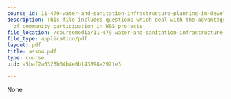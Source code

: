 ```yaml
---
course_id: 11-479-water-and-sanitation-infrastructure-planning-in-developing-countries-spring-2005
description: This file includes questions which deal with the advantages and challenges
  of community participation in W&S projects.
file_location: /coursemedia/11-479-water-and-sanitation-infrastructure-planning-in-developing-countries-spring-2005/a5baf2a6325b04b4e0b143898a2921e3_assn4.pdf
file_type: application/pdf
layout: pdf
title: assn4.pdf
type: course
uid: a5baf2a6325b04b4e0b143898a2921e3

---
```

None
